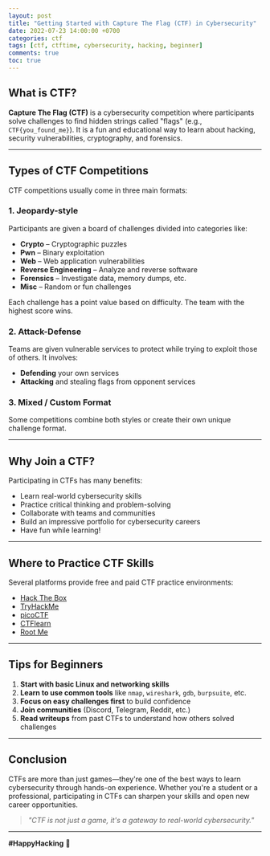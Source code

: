```yaml
---
layout: post
title: "Getting Started with Capture The Flag (CTF) in Cybersecurity"
date: 2022-07-23 14:00:00 +0700
categories: ctf
tags: [ctf, ctftime, cybersecurity, hacking, beginner]
comments: true
toc: true
---
```


## What is CTF?

**Capture The Flag (CTF)** is a cybersecurity competition where participants solve challenges to find hidden strings called "flags" (e.g., `CTF{you_found_me}`). It is a fun and educational way to learn about hacking, security vulnerabilities, cryptography, and forensics.

---

## Types of CTF Competitions

CTF competitions usually come in three main formats:

### 1. Jeopardy-style
Participants are given a board of challenges divided into categories like:
- **Crypto** – Cryptographic puzzles
- **Pwn** – Binary exploitation
- **Web** – Web application vulnerabilities
- **Reverse Engineering** – Analyze and reverse software
- **Forensics** – Investigate data, memory dumps, etc.
- **Misc** – Random or fun challenges

Each challenge has a point value based on difficulty. The team with the highest score wins.

### 2. Attack-Defense
Teams are given vulnerable services to protect while trying to exploit those of others. It involves:
- **Defending** your own services
- **Attacking** and stealing flags from opponent services

### 3. Mixed / Custom Format
Some competitions combine both styles or create their own unique challenge format.

---

## Why Join a CTF?

Participating in CTFs has many benefits:
- Learn real-world cybersecurity skills
- Practice critical thinking and problem-solving
- Collaborate with teams and communities
- Build an impressive portfolio for cybersecurity careers
- Have fun while learning!

---

## Where to Practice CTF Skills

Several platforms provide free and paid CTF practice environments:

- [Hack The Box](https://hackthebox.com/)
- [TryHackMe](https://tryhackme.com/)
- [picoCTF](https://picoctf.org/)
- [CTFlearn](https://ctflearn.com/)
- [Root Me](https://root-me.org/)

---

## Tips for Beginners

1. **Start with basic Linux and networking skills**
2. **Learn to use common tools** like `nmap`, `wireshark`, `gdb`, `burpsuite`, etc.
3. **Focus on easy challenges first** to build confidence
4. **Join communities** (Discord, Telegram, Reddit, etc.)
5. **Read writeups** from past CTFs to understand how others solved challenges

---

## Conclusion

CTFs are more than just games—they're one of the best ways to learn cybersecurity through hands-on experience. Whether you're a student or a professional, participating in CTFs can sharpen your skills and open new career opportunities.

> _"CTF is not just a game, it's a gateway to real-world cybersecurity."_

---

**#HappyHacking** 🔐
